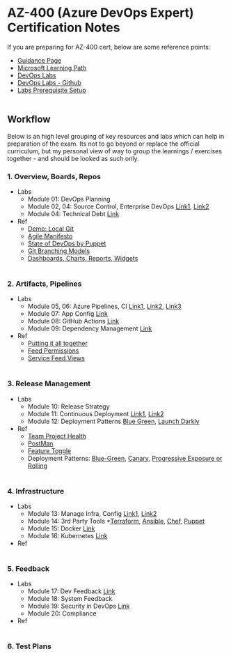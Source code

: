 # AZ-400 (Azure DevOps Expert) Certification Notes 
If you are preparing for AZ-400 cert, below are some reference points: 
- [Guidance Page](https://docs.microsoft.com/en-us/learn/certifications/exams/az-400)
- [Microsoft Learning Path](https://docs.microsoft.com/en-us/learn/browse/?roles=devops-engineer&products=azure%2Cgithub&resource_type=learning%20path)
- [DevOps Labs](https://azuredevopslabs.com/)
- [DevOps Labs - Github](https://github.com/microsoft/azuredevopslabs)
- [Labs Prerequisite Setup](https://www.azuredevopslabs.com/labs/azuredevops/prereq/)
<br/><br/>

## Workflow 
Below is an high level grouping of key resources and labs which can help in preparation of the exam. Its not to go beyond or replace the official curriculum, but my personal view of way to group the learnings / exercises together - and should be looked as such only. 

### 1. Overview, Boards, Repos  
- Labs 
	- Module 01: DevOps Planning	
	- Module 02, 04: Source Control, Enterprise DevOps [Link1](https://www.azuredevopslabs.com/labs/azuredevops/git/),  [Link2](https://www.azuredevopslabs.com/labs/azuredevops/agile/)
	- Module 04: Technical Debt	 [Link](https://www.azuredevopslabs.com/labs/azuredevops/sonarcloud/) 
- Ref
    - [Demo: Local Git](https://vikasrajput.github.io/architecture/labs/lab-git-local.sh)
	- [Agile Manifesto](https://www.agilealliance.org/agile101/the-agile-manifesto/)
	- [State of DevOps by Puppet](https://puppet.com/resources/report/state-of-devops-report)
	- [Git Branching Models](https://nvie.com/posts/a-successful-git-branching-model/)
	- [Dashboards, Charts, Reports, Widgets](https://docs.microsoft.com/en-us/azure/devops/report/dashboards/overview?view=azure-devops&viewFallbackFrom=vsts)
<br/><br/>

### 2. Artifacts, Pipelines 
- Labs
	- Module 05, 06: Azure Pipelines, CI	[Link1](https://www.azuredevopslabs.com/labs/azuredevops/continuousintegration/), [Link2](https://docs.microsoft.com/en-us/azure/devops/pipelines/artifacts/universal-packages?view=azure-devops&tabs=classic), 
	[Link3](https://www.azuredevopslabs.com/labs/azuredevops/github-integration/) 
	- Module 07: App Config	 [Link](https://www.azuredevopslabs.com/labs/vstsextend/azurekeyvault/)  
	- Module 08: GitHub Actions [Link](https://github.com/MicrosoftLearning/AZ400-DesigningandImplementingMicrosoftDevOpsSolutions/blob/master/Instructions/Labs/AZ400_M08_GitHub_Actions_Continuous_Integration.md)
	- Module 09: Dependency Management [Link](https://www.azuredevopslabs.com/labs/azuredevops/packagemanagement/)
- Ref
	- [Putting it all together](https://www.edmondek.com/images/blue_green_azure_devops_app_service.png)
	- [Feed Permissions](https://docs.microsoft.com/en-us/azure/devops/artifacts/feeds/feed-permissions?view=azure-devops) 
	- [Service Feed Views](https://docs.microsoft.com/en-us/azure/devops/artifacts/concepts/views?view=azure-devops) 
<br/><br/>

### 3. Release Management 
- Labs
	- Module 10: Release Strategy
	- Module 11: Continuous Deployment [Link1](https://azuredevopslabs.com/labs/vstsextend/releasegates/), [Link2](https://www.azuredevopslabs.com/labs/azuredevops/yaml/)
	- Module 12: Deployment Patterns [Blue Green](https://azuredevopslabs.com/labs/azuredevops/continuousdeployment/), [Launch Darkly](https://www.azuredevopslabs.com/labs/vstsextend/launchdarkly/) 	 
- Ref
	- [Team Project Health](https://marketplace.visualstudio.com/items?itemName=ms-devlabs.TeamProjectHealth)
	- [PostMan](https://www.postman.com/) 
	- [Feature Toggle](https://docs.microsoft.com/en-us/azure/devops/migrate/phase-features-with-feature-flags?view=azure-devops&viewFallbackFrom=vsts)
	- Deployment Patterns: [Blue-Green](https://res.cloudinary.com/practicaldev/image/fetch/s--fJ4tYKdy--/c_limit%2Cf_auto%2Cfl_progressive%2Cq_auto%2Cw_880/https:/thepracticaldev.s3.amazonaws.com/i/78dk41w8qmuy9f9pvrf6.png), [Canary](https://res.cloudinary.com/practicaldev/image/fetch/s--7PmOiuG9--/c_limit%2Cf_auto%2Cfl_progressive%2Cq_auto%2Cw_880/https:/thepracticaldev.s3.amazonaws.com/i/zvf9rbd1x38umph98zro.png), [Progressive Exposure or Rolling](https://res.cloudinary.com/practicaldev/image/fetch/s--RbA0NHA6--/c_limit%2Cf_auto%2Cfl_progressive%2Cq_auto%2Cw_880/https:/thepracticaldev.s3.amazonaws.com/i/divuxihkun2p186c9mye.png)
<br/><br/>

### 4. Infrastructure 
- Labs 	 	
	- Module 13: Manage Infra, Config [Link1](http://microsoft.github.io/PartsUnlimited/iac/200.2x-IaC-AZ-400T05AppInfra.html), [Link2](https://www.azuredevopslabs.com/labs/vstsextend/aspnetmodernize/) 	
	- Module 14: 3rd Party Tools *[Terraform](https://azuredevopslabs.com/labs/vstsextend/terraform/), [Ansible](http://microsoft.github.io/PartsUnlimitedMRP/iac/200.2x-IaC-AnsiblewithAzure.html), [Chef](http://microsoft.github.io/PartsUnlimitedMRP/iac/200.2x-IaC-DeployappwithChefonAzure.html), [Puppet](http://microsoft.github.io/PartsUnlimitedMRP/iac/200.2x-IaC-DeployappwithPuppetonAzure.html)
	- Module 15: Docker	 [Link](https://azuredevopslabs.com/labs/vstsextend/dockerjava/) 	 
	- Module 16: Kubernetes	[Link](https://azuredevopslabs.com/labs/vstsextend/kubernetes/)
- Ref 
<br/><br/>

### 5. Feedback
- Labs 	 	
	- Module 17: Dev Feedback [Link](https://azuredevopslabs.com/labs/azuredevops/appinsights/) 
	- Module 18: System Feedback 	
	- Module 19: Security in DevOps	[Link](http://microsoft.github.io/PartsUnlimited/iac/200.2x-IaC-SecurityandComplianceinpipeline.html)  		 
	- Module 20: Compliance 
- Ref 
<br/><br/>

### 6. Test Plans 